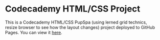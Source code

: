 # Codecademy  HTML/CSS Project

This is a Codecademy HTML/CSS PupSpa (using lerned grid technics, resize browser to see how the layout changes) project deployed to GitHub Pages. You can view it <a href="https://rafael-a-g-n.github.io/PupSpa/" target="_blank">here</a>.

